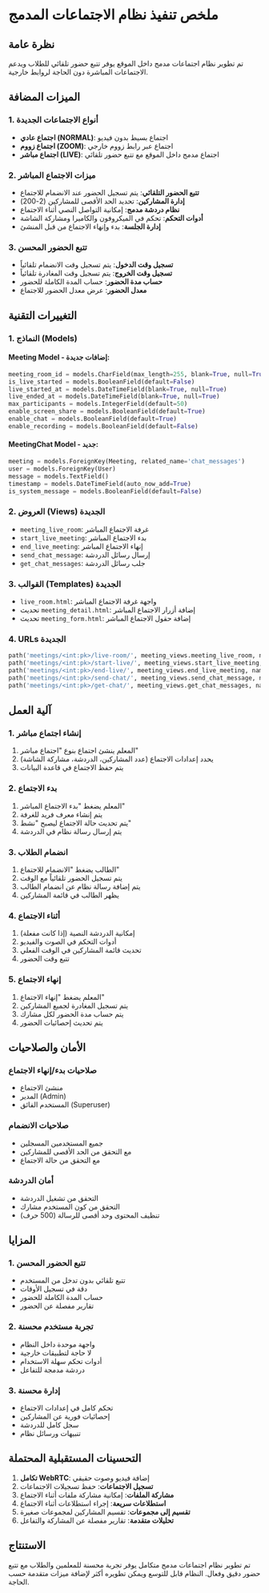 # ملخص تنفيذ نظام الاجتماعات المدمج

## نظرة عامة

تم تطوير نظام اجتماعات مدمج داخل الموقع يوفر تتبع حضور تلقائي للطلاب ويدعم الاجتماعات المباشرة دون الحاجة لروابط خارجية.

## الميزات المضافة

### 1. أنواع الاجتماعات الجديدة
- **اجتماع عادي (NORMAL)**: اجتماع بسيط بدون فيديو
- **اجتماع زووم (ZOOM)**: اجتماع عبر رابط زووم خارجي
- **اجتماع مباشر (LIVE)**: اجتماع مدمج داخل الموقع مع تتبع حضور تلقائي

### 2. ميزات الاجتماع المباشر
- **تتبع الحضور التلقائي**: يتم تسجيل الحضور عند الانضمام للاجتماع
- **إدارة المشاركين**: تحديد الحد الأقصى للمشاركين (2-200)
- **نظام دردشة مدمج**: إمكانية التواصل النصي أثناء الاجتماع
- **أدوات التحكم**: تحكم في الميكروفون والكاميرا ومشاركة الشاشة
- **إدارة الجلسة**: بدء وإنهاء الاجتماع من قبل المنشئ

### 3. تتبع الحضور المحسن
- **تسجيل وقت الدخول**: يتم تسجيل وقت الانضمام تلقائياً
- **تسجيل وقت الخروج**: يتم تسجيل وقت المغادرة تلقائياً
- **حساب مدة الحضور**: حساب المدة الكاملة للحضور
- **معدل الحضور**: عرض معدل الحضور للاجتماع

## التغييرات التقنية

### 1. النماذج (Models)
#### Meeting Model - إضافات جديدة:
```python
meeting_room_id = models.CharField(max_length=255, blank=True, null=True)
is_live_started = models.BooleanField(default=False)
live_started_at = models.DateTimeField(blank=True, null=True)
live_ended_at = models.DateTimeField(blank=True, null=True)
max_participants = models.IntegerField(default=50)
enable_screen_share = models.BooleanField(default=True)
enable_chat = models.BooleanField(default=True)
enable_recording = models.BooleanField(default=False)
```

#### MeetingChat Model - جديد:
```python
meeting = models.ForeignKey(Meeting, related_name='chat_messages')
user = models.ForeignKey(User)
message = models.TextField()
timestamp = models.DateTimeField(auto_now_add=True)
is_system_message = models.BooleanField(default=False)
```

### 2. العروض (Views) الجديدة
- `meeting_live_room`: غرفة الاجتماع المباشر
- `start_live_meeting`: بدء الاجتماع المباشر
- `end_live_meeting`: إنهاء الاجتماع المباشر
- `send_chat_message`: إرسال رسائل الدردشة
- `get_chat_messages`: جلب رسائل الدردشة

### 3. القوالب (Templates) الجديدة
- `live_room.html`: واجهة غرفة الاجتماع المباشر
- تحديث `meeting_detail.html`: إضافة أزرار الاجتماع المباشر
- تحديث `meeting_form.html`: إضافة حقول الاجتماع المباشر

### 4. URLs الجديدة
```python
path('meetings/<int:pk>/live-room/', meeting_views.meeting_live_room, name='meeting_live_room')
path('meetings/<int:pk>/start-live/', meeting_views.start_live_meeting, name='start_live_meeting')
path('meetings/<int:pk>/end-live/', meeting_views.end_live_meeting, name='end_live_meeting')
path('meetings/<int:pk>/send-chat/', meeting_views.send_chat_message, name='send_chat_message')
path('meetings/<int:pk>/get-chat/', meeting_views.get_chat_messages, name='get_chat_messages')
```

## آلية العمل

### 1. إنشاء اجتماع مباشر
1. المعلم ينشئ اجتماع بنوع "اجتماع مباشر"
2. يحدد إعدادات الاجتماع (عدد المشاركين، الدردشة، مشاركة الشاشة)
3. يتم حفظ الاجتماع في قاعدة البيانات

### 2. بدء الاجتماع
1. المعلم يضغط "بدء الاجتماع المباشر"
2. يتم إنشاء معرف فريد للغرفة
3. يتم تحديث حالة الاجتماع ليصبح "نشط"
4. يتم إرسال رسالة نظام في الدردشة

### 3. انضمام الطلاب
1. الطالب يضغط "الانضمام للاجتماع"
2. يتم تسجيل الحضور تلقائياً مع الوقت
3. يتم إضافة رسالة نظام عن انضمام الطالب
4. يظهر الطالب في قائمة المشاركين

### 4. أثناء الاجتماع
1. إمكانية الدردشة النصية (إذا كانت مفعلة)
2. أدوات التحكم في الصوت والفيديو
3. تحديث قائمة المشاركين في الوقت الفعلي
4. تتبع وقت الحضور

### 5. إنهاء الاجتماع
1. المعلم يضغط "إنهاء الاجتماع"
2. يتم تسجيل المغادرة لجميع المشاركين
3. يتم حساب مدة الحضور لكل مشارك
4. يتم تحديث إحصائيات الحضور

## الأمان والصلاحيات

### صلاحيات بدء/إنهاء الاجتماع
- منشئ الاجتماع
- المدير (Admin)
- المستخدم الفائق (Superuser)

### صلاحيات الانضمام
- جميع المستخدمين المسجلين
- مع التحقق من الحد الأقصى للمشاركين
- مع التحقق من حالة الاجتماع

### أمان الدردشة
- التحقق من تشغيل الدردشة
- التحقق من كون المستخدم مشارك
- تنظيف المحتوى وحد أقصى للرسالة (500 حرف)

## المزايا

### 1. تتبع الحضور المحسن
- تتبع تلقائي بدون تدخل من المستخدم
- دقة في تسجيل الأوقات
- حساب المدة الكاملة للحضور
- تقارير مفصلة عن الحضور

### 2. تجربة مستخدم محسنة
- واجهة موحدة داخل النظام
- لا حاجة لتطبيقات خارجية
- أدوات تحكم سهلة الاستخدام
- دردشة مدمجة للتفاعل

### 3. إدارة محسنة
- تحكم كامل في إعدادات الاجتماع
- إحصائيات فورية عن المشاركين
- سجل كامل للدردشة
- تنبيهات ورسائل نظام

## التحسينات المستقبلية المحتملة

1. **تكامل WebRTC**: إضافة فيديو وصوت حقيقي
2. **تسجيل الاجتماعات**: حفظ تسجيلات الاجتماعات
3. **مشاركة الملفات**: إمكانية مشاركة ملفات أثناء الاجتماع
4. **استطلاعات سريعة**: إجراء استطلاعات أثناء الاجتماع
5. **تقسيم إلى مجموعات**: تقسيم المشاركين لمجموعات صغيرة
6. **تحليلات متقدمة**: تقارير مفصلة عن المشاركة والتفاعل

## الاستنتاج

تم تطوير نظام اجتماعات مدمج متكامل يوفر تجربة محسنة للمعلمين والطلاب مع تتبع حضور دقيق وفعال. النظام قابل للتوسع ويمكن تطويره أكثر لإضافة ميزات متقدمة حسب الحاجة.
